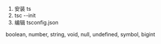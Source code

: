 1. 安装 ts
2. tsc --init
3. 编辑 tsconfig.json


<!-- 原始类型 -->
boolean, number, string, void, null, undefined, symbol, bigint